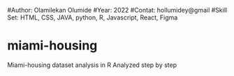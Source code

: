 #Author: Olamilekan Olumide
#Year: 2022
#Contat: hollumidey@gmail
#Skill Set: HTML, CSS, JAVA, python, R, Javascript, React, Figma
# miami-housing
Miami-housing dataset analysis in R Analyzed step by step
